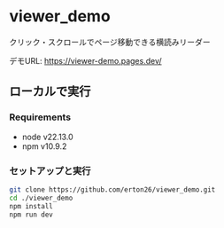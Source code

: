 # viewer_demo

クリック・スクロールでページ移動できる横読みリーダー

デモURL: https://viewer-demo.pages.dev/

## ローカルで実行

### Requirements
* node v22.13.0
* npm v10.9.2

### セットアップと実行
```sh
git clone https://github.com/erton26/viewer_demo.git
cd ./viewer_demo
npm install
npm run dev
```